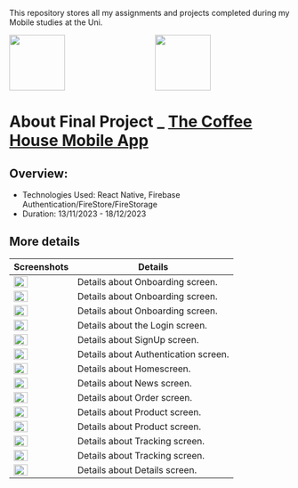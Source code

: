 This repository stores all my assignments and projects completed during my Mobile studies at the Uni.

<div style="display: flex; justify-content: space-between;">
  <div style="width: 48%;">
    <img src="https://user-images.githubusercontent.com/74038190/212281763-e6ecd7ef-c4aa-45b6-a97c-f33f6bb592bd.gif" width="100">
  </div>
  
  <div style="width: 48%;">
    <img src="https://user-images.githubusercontent.com/74038190/212257467-871d32b7-e401-42e8-a166-fcfd7baa4c6b.gif" width="100">
  </div>
</div>

# About Final Project \_ [**The Coffee House Mobile App**](https://github.com/chimcuccu258/JavaMobile/blob/main/Final/OrderCoffee)

## Overview:

- Technologies Used: React Native, Firebase Authentication/FireStore/FireStorage
- Duration: 13/11/2023 - 18/12/2023

## More details

| Screenshots                                                                                                                                       | Details                              |
| ------------------------------------------------------------------------------------------------------------------------------------------------- | ------------------------------------ |
| <img src="https://github.com/chimcuccu258/JavaMobile/blob/main/Final/OrderCoffee/src/assets/screenshots/Onboarding1.png?raw=true" width="50%">    | Details about Onboarding screen.     |
| <img src="https://github.com/chimcuccu258/JavaMobile/blob/main/Final/OrderCoffee/src/assets/screenshots/Onboarding2.png?raw=true" width="50%">    | Details about Onboarding screen.     |
| <img src="https://github.com/chimcuccu258/JavaMobile/blob/main/Final/OrderCoffee/src/assets/screenshots/Onboarding3.png?raw=true" width="50%">    | Details about Onboarding screen.     |
| <img src="https://github.com/chimcuccu258/JavaMobile/blob/main/Final/OrderCoffee/src/assets/screenshots/Login.png?raw=true" width="50%">          | Details about the Login screen.      |
| <img src="https://github.com/chimcuccu258/JavaMobile/blob/main/Final/OrderCoffee/src/assets/screenshots/SignUp.png?raw=true" width="50%">         | Details about SignUp screen.         |
| <img src="https://github.com/chimcuccu258/JavaMobile/blob/main/Final/OrderCoffee/src/assets/screenshots/Authentication.png?raw=true" width="50%"> | Details about Authentication screen. |
| <img src="https://github.com/chimcuccu258/JavaMobile/blob/main/Final/OrderCoffee/src/assets/screenshots/Home.png?raw=true" width="50%">           | Details about Homescreen.            |
| <img src="https://github.com/chimcuccu258/JavaMobile/blob/main/Final/OrderCoffee/src/assets/screenshots/News.png?raw=true" width="50%">           | Details about News screen.           |
| <img src="https://github.com/chimcuccu258/JavaMobile/blob/main/Final/OrderCoffee/src/assets/screenshots/Order.png?raw=true" width="50%">          | Details about Order screen.          |
| <img src="https://github.com/chimcuccu258/JavaMobile/blob/main/Final/OrderCoffee/src/assets/screenshots/Product.png" width="50%">                 | Details about Product screen.        |
| <img src="https://github.com/chimcuccu258/JavaMobile/blob/main/Final/OrderCoffee/src/assets/screenshots/OrderModal.png" width="50%">              | Details about Product screen.        |
| <img src="https://github.com/chimcuccu258/JavaMobile/blob/main/Final/OrderCoffee/src/assets/screenshots/StartTracking.png" width="50%">           | Details about Tracking screen.       |
| <img src="https://github.com/chimcuccu258/JavaMobile/blob/main/Final/OrderCoffee/src/assets/screenshots/EndTracking.png?raw=true" width="50%">    | Details about Tracking screen.       |
| <img src="https://github.com/chimcuccu258/JavaMobile/blob/main/Final/OrderCoffee/src/assets/screenshots/Details.png?raw=true" width="50%">        | Details about Details screen.        |
